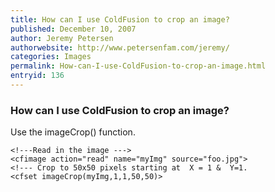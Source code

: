 ```yaml
---
title: How can I use ColdFusion to crop an image?
published: December 10, 2007
author: Jeremy Petersen
authorwebsite: http://www.petersenfam.com/jeremy/
categories: Images
permalink: How-can-I-use-ColdFusion-to-crop-an-image.html
entryid: 136
---
```


<h3>How can I use ColdFusion to crop an image?</h3>

<p>
Use the  imageCrop() function.
</p>

<pre><code class="language-markup">&lt;!---Read in the image ---&gt;
&lt;cfimage action=&quot;read&quot; name=&quot;myImg&quot; source=&quot;foo.jpg&quot;&gt; 
&lt;!--- Crop to 50x50 pixels starting at  X = 1 &amp;  Y=1.
&lt;cfset imageCrop(myImg,1,1,50,50)&gt;
</code></pre>



